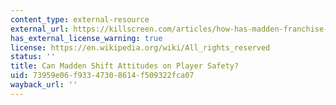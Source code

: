 ```yaml
---
content_type: external-resource
external_url: https://killscreen.com/articles/how-has-madden-franchise-responded-call-greater-player-safety/
has_external_license_warning: true
license: https://en.wikipedia.org/wiki/All_rights_reserved
status: ''
title: Can Madden Shift Attitudes on Player Safety?
uid: 73959e06-f933-4730-8614-f509322fca07
wayback_url: ''
---
```

